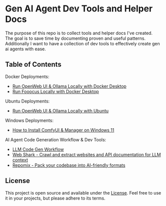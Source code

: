 # Gen AI Agent Dev Tools and Helper Docs

The purpose of this repo is to collect tools and helper docs I've created.  The goal is to save time by documenting proven and useful patterns.  Additionally I want to have a collection of dev tools to effectively create gen ai agents with ease. 

## Table of Contents

Docker Deployments:
- [Run OpenWeb UI & Ollama Locally with Docker Desktop](open-webui-ollama-docker.md)
- [Run Fooocus Locally with Docker Desktop](Fooocus.md)

Ubuntu Deployments:
- [Run OpenWeb UI & Ollama Locally with Ubuntu](open-webui-ollama.md)

Windows Deployments:  
- [How to Install ComfyUI & Manager on Windows 11](how-to-install-comfyui-and-manager-windows.md)

AI Agent Code Generation Workflow & Dev Tools:
- [LLM Code Gen Workflow](ai-agent-workflow.md)
- [Web Shark - Crawl and extract websites and API documentation for LLM context](https://github.com/Hyperion2220/webShark/blob/main/README.md)
- [Repomix - Pack your codebase into AI-friendly formats](https://repomix.com)


## License

This project is open source and available under the [License](license.md). Feel free to use it in your projects, but please adhere to its terms.
